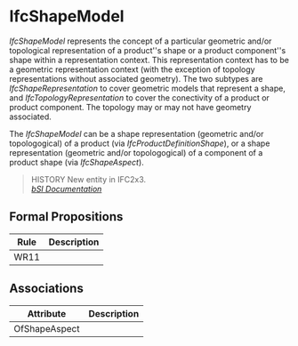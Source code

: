IfcShapeModel
=============
_IfcShapeModel_ represents the concept of a particular geometric and/or
topological representation of a product''s shape or a product component''s
shape within a representation context. This representation context has to be a
geometric representation context (with the exception of topology
representations without associated geometry). The two subtypes are
_IfcShapeRepresentation_ to cover geometric models that represent a shape, and
_IfcTopologyRepresentation_ to cover the conectivity of a product or product
component. The topology may or may not have geometry associated.  
  
The _IfcShapeModel_ can be a shape representation (geometric and/or
topologogical) of a product (via _IfcProductDefinitionShape_), or a shape
representation (geometric and/or topologogical)  of a component of a product
shape (via _IfcShapeAspect_).  
  
> HISTORY  New entity in IFC2x3.  
[ _bSI
Documentation_](https://standards.buildingsmart.org/IFC/DEV/IFC4_2/FINAL/HTML/schema/ifcrepresentationresource/lexical/ifcshapemodel.htm)


Formal Propositions
-------------------
| Rule   | Description   |
|--------|---------------|
| WR11   |               |

Associations
------------
| Attribute     | Description   |
|---------------|---------------|
| OfShapeAspect |               |

